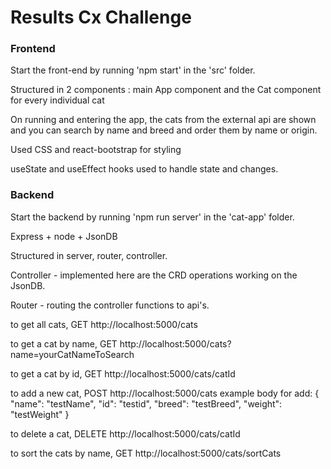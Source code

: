 # Results Cx Challenge

### Frontend

Start the front-end by running 'npm start' in the 'src' folder.

Structured in 2 components : main App component and the Cat component for every individual cat

On running and entering the app, the cats from the external api are shown and you can search by name and breed and order them by name or origin.

Used CSS and react-bootstrap for styling

useState and useEffect hooks used to handle state and changes.

### Backend

Start the backend by running 'npm run server' in the 'cat-app' folder.

Express + node + JsonDB

Structured in server, router, controller.

Controller - implemented here are the CRD operations working on the JsonDB.

Router - routing the controller functions to api's.

to get all cats, GET http://localhost:5000/cats

to get a cat by name, GET http://localhost:5000/cats?name=yourCatNameToSearch

to get a cat by id, GET http://localhost:5000/cats/catId

to add a new cat, POST http://localhost:5000/cats 
example body for add: 
{
    "name": "testName",
    "id": "testid",
    "breed": "testBreed",
    "weight": "testWeight"
}

to delete a cat, DELETE http://localhost:5000/cats/catId

to sort the cats by name, GET http://localhost:5000/cats/sortCats
